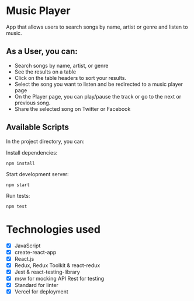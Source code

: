 # Music Player
App that allows users to search songs by name, artist or genre and listen to music.

## As a User, you can:
- Search songs by name, artist, or genre
- See the results on a table 
- Click on the table headers to sort your results.
- Select the song you want to listen and be redirected to a music player page
- On the Player page, you can play/pause the track or go to the next or previous song.
- Share the selected song on Twitter or Facebook

## Available Scripts

In the project directory, you can:

Install dependencies:
```
npm install
```

Start development server:
```
npm start
```

Run tests:
```
npm test
```

# Technologies used

- [x] JavaScript
- [x] create-react-app
- [x] React.js
- [x] Redux, Redux Toolkit & react-redux 
- [x] Jest & react-testing-library
- [x] msw for mocking API Rest for testing
- [x] Standard for linter
- [x] Vercel for deployment